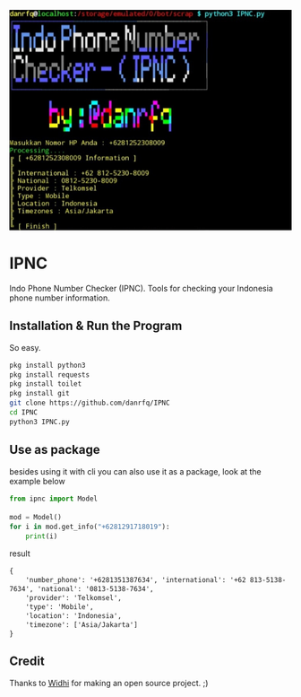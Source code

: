 ![Program Preview](preview.JPG)

# IPNC
Indo Phone Number Checker (IPNC). Tools for checking your Indonesia phone number information.


## Installation & Run the Program

So easy.

```bash
pkg install python3
pkg install requests
pkg install toilet
pkg install git
git clone https://github.com/danrfq/IPNC
cd IPNC
python3 IPNC.py
```
## Use as package
besides using it with cli you can also use it as a package, look at the example below

```python
from ipnc import Model

mod = Model()
for i in mod.get_info("+6281291718019"):
    print(i)
```
result
```
{
    'number_phone': '+6281351387634', 'international': '+62 813-5138-7634', 'national': '0813-5138-7634', 
    'provider': 'Telkomsel', 
    'type': 'Mobile', 
    'location': 'Indonesia', 
    'timezone': ['Asia/Jakarta']
}
```
## Credit

Thanks to [Widhi](https://github.com/widhisec/phoneinfo) for making an open source project. ;)
